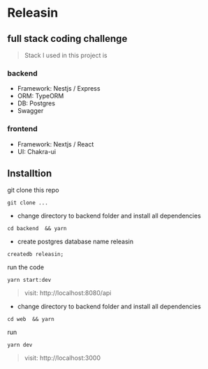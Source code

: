 # Releasin 
## full stack coding challenge

> Stack I used in this project is

### backend
- Framework: Nestjs / Express
- ORM: TypeORM
- DB: Postgres
- Swagger
### frontend
- Framework: Nextjs / React
- UI: Chakra-ui


## Installtion
 git clone this repo

```
git clone ...
 ```
- change directory to backend folder and install all dependencies
```
cd backend  && yarn 
```
- create postgres database name releasin
```
createdb releasin;
```
run the code
```
yarn start:dev
```
> visit: http://localhost:8080/api

- change directory to backend folder and install all dependencies
```
cd web  && yarn 
```
run 

```
yarn dev
```

> visit: http://localhost:3000